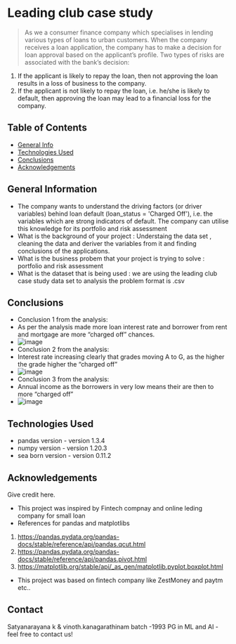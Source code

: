 # Leading club case study

>As we a consumer finance company which specialises in lending various types of loans to urban customers. When the company receives a loan application, the company has to make a decision for loan approval based on the applicant’s profile. Two types of risks are associated with the bank’s decision:

1. If the applicant is likely to repay the loan, then not approving the loan results in a loss of business to the company.
2. If the applicant is not likely to repay the loan, i.e. he/she is likely to default, then approving the loan may lead to a financial loss for the company.


## Table of Contents
* [General Info](#general-information)
* [Technologies Used](#technologies-used)
* [Conclusions](#conclusions)
* [Acknowledgements](#acknowledgements)

<!-- You can include any other section that is pertinent to your problem -->

## General Information
- The company wants to understand the driving factors (or driver variables) behind loan default (loan_status = 'Charged Off'), i.e. the variables which are strong indicators of default. The company can utilise this knowledge for its portfolio and risk assessment
- What is the background of your project : Understaing the data set , cleaning the data and deriver the variables from it and finding conclusions of the applications.
- What is the business probem that your project is trying to solve :  portfolio and risk assessment
- What is the dataset that is being used : we are using the leading club case study data set to analysis the problem format is .csv

<!-- You don't have to answer all the questions - just the ones relevant to your project. -->

## Conclusions
- Conclusion 1 from the analysis:
- As per the analysis made more loan interest rate and borrower from rent and mortgage are more “charged off” chances.
- ![image](https://user-images.githubusercontent.com/42166402/148252906-ffe0b431-96fa-4eb3-a119-123576d1b283.png)
- Conclusion 2 from the analysis:
- Interest rate increasing clearly that grades moving A to G, as the higher the grade higher the “charged off”
- ![image](https://user-images.githubusercontent.com/42166402/148253009-0d316282-592f-4f58-99d4-4c959033f7cc.png)
- Conclusion 3 from the analysis:
- Annual income as the borrowers in very low means their are then to more “charged off”
- ![image](https://user-images.githubusercontent.com/42166402/148253085-a6c73080-3997-4dda-a06d-9d4c74023e13.png)


<!-- You don't have to answer all the questions - just the ones relevant to your project. -->


## Technologies Used
- pandas version - version 1.3.4
- numpy version - version 1.20.3
- sea born version - version 0.11.2

<!-- As the libraries versions keep on changing, it is recommended to mention the version of library used in this project -->

## Acknowledgements
Give credit here.
- This project was inspired by Fintech compnay and online leding company for small loan
- References for pandas and matplotlibs
1. https://pandas.pydata.org/pandas-docs/stable/reference/api/pandas.qcut.html
2. https://pandas.pydata.org/pandas-docs/stable/reference/api/pandas.pivot.html
3. https://matplotlib.org/stable/api/_as_gen/matplotlib.pyplot.boxplot.html

- This project was based on  fintech company like ZestMoney and paytm etc..


## Contact
Satyanarayana k & vinoth.kanagarathinam
batch -1993
PG in ML and AI
-feel free to contact us!


<!-- Optional -->
<!-- ## License -->
<!-- This project is open source and available under the [... License](). -->

<!-- You don't have to include all sections - just the one's relevant to your project -->
